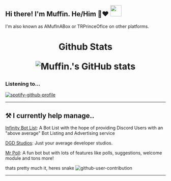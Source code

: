 ## Hi there! I'm Muffin. He/Him 👋❤️</div> <img src="https://cdn.discordapp.com/emojis/1001708838573051924.gif?size=96&quality=lossless" height="35px"></h1>


I'm also known as AMufInABox or TRPrinceOfIce on other platforms.
<h1 align="center"> Github Stats

![Muffin.'s GitHub stats](https://github-readme-stats.vercel.app/api?username=AMufInABox&count_private=true&theme=algolia&show_icons=true)


### Listening to...
[![spotify-github-profile](https://spotify-github-profile.vercel.app/api/view?uid=8l2vs4ucvfoplne7313qmcave&cover_image=true&theme=novatorem&bar_color=7d13c3&bar_color_cover=true)](https://github.com/kittinan/spotify-github-profile)
<hr />
<h2>⚒ I currently help manage.. </h2>

[Infinity Bot List](https://botlist.site): A Bot List with the hope of providing Discord Users with an "above average" Bot Listing and Advertising service
 
[DGD Studios](https://github.com/DGD-Studio): Just your average developer studios.

[Mr Poll](https://top.gg/bot/730778862203437068): A fun bot but with lots of features like polls, suggestions, welcome module and tons more!

 thats pretty much it, heres snake
![github-user-contribution](https://user-images.githubusercontent.com/74741218/159734859-b840ee98-425f-421f-b990-bbffaeef87f8.svg)


<hr />
